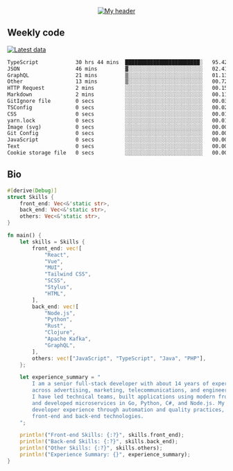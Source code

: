 <div align="center">
  <a href="https://skvggor.dev">
    <img src="https://github.com/skvggor/skvggor/assets/958723/d0c9aa9c-0c21-4219-acff-3d4f36f94691" alt="My header" />
  </a>
</div>


## Weekly code

[![Latest data](https://github.com/skvggor/skvggor/actions/workflows/main.yml/badge.svg)](https://github.com/skvggor/skvggor/actions/workflows/main.yml)

<!--START_SECTION:waka-->

```txt
TypeScript            30 hrs 44 mins  ████████████████████████░   95.42 %
JSON                  46 mins         ▓░░░░░░░░░░░░░░░░░░░░░░░░   02.41 %
GraphQL               21 mins         ▒░░░░░░░░░░░░░░░░░░░░░░░░   01.13 %
Other                 13 mins         ▒░░░░░░░░░░░░░░░░░░░░░░░░   00.72 %
HTTP Request          2 mins          ░░░░░░░░░░░░░░░░░░░░░░░░░   00.15 %
Markdown              2 mins          ░░░░░░░░░░░░░░░░░░░░░░░░░   00.11 %
GitIgnore file        0 secs          ░░░░░░░░░░░░░░░░░░░░░░░░░   00.03 %
TSConfig              0 secs          ░░░░░░░░░░░░░░░░░░░░░░░░░   00.02 %
CSS                   0 secs          ░░░░░░░░░░░░░░░░░░░░░░░░░   00.01 %
yarn.lock             0 secs          ░░░░░░░░░░░░░░░░░░░░░░░░░   00.01 %
Image (svg)           0 secs          ░░░░░░░░░░░░░░░░░░░░░░░░░   00.00 %
Git Config            0 secs          ░░░░░░░░░░░░░░░░░░░░░░░░░   00.00 %
JavaScript            0 secs          ░░░░░░░░░░░░░░░░░░░░░░░░░   00.00 %
Text                  0 secs          ░░░░░░░░░░░░░░░░░░░░░░░░░   00.00 %
Cookie storage file   0 secs          ░░░░░░░░░░░░░░░░░░░░░░░░░   00.00 %
```

<!--END_SECTION:waka-->

## Bio

```rust
#[derive(Debug)]
struct Skills {
    front_end: Vec<&'static str>,
    back_end: Vec<&'static str>,
    others: Vec<&'static str>,
}

fn main() {
    let skills = Skills {
        front_end: vec![
            "React",
            "Vue",
            "MUI",
            "Tailwind CSS",
            "SCSS",
            "Stylus",
            "HTML",
        ],
        back_end: vec![
            "Node.js",
            "Python",
            "Rust",
            "Clojure",
            "Apache Kafka",
            "GraphQL",
        ],
        others: vec!["JavaScript", "TypeScript", "Java", "PHP"],
    };

    let experience_summary = "
        I am a senior full-stack developer with about 14 years of experience in large-scale projects
        across advertising, marketing, telecommunications, and engineering sectors.
        I have led technical teams, built applications using modern front-end frameworks like React and Vue,
        and developed microservices in Go, Python, C#, and Node.js. My recent work focuses on improving
        developer experience through automation and quality practices, leveraging my skills in both
        front-end and back-end technologies.
    ";

    println!("Front-end Skills: {:?}", skills.front_end);
    println!("Back-end Skills: {:?}", skills.back_end);
    println!("Other Skills: {:?}", skills.others);
    println!("Experience Summary: {}", experience_summary);
}
```
<!-- </details> -->

<!-- <div align="center">
  <h2>🤖 Recent Code Activity</h2>
  <img width="500" src="https://github-readme-stats.vercel.app/api/wakatime?username=skvggor&hide_title=true&layout=compact&theme=transparent" alt="Wakatime Stats" />
</div>

<br>

<div align="center">
  <h2>📈 GitHub Stats</h2>
  <img width="500" src="https://github-readme-stats.vercel.app/api?username=skvggor&show_icons=true&theme=transparent&hide_title=true&count_private=true" alt="GitHub Stats" />
</div>
 -->
